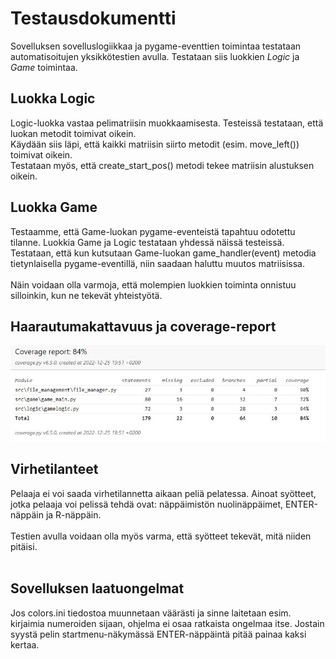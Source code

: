 # Testausdokumentti

Sovelluksen sovelluslogiikkaa ja pygame-eventtien toimintaa testataan automatisoitujen yksikkötestien avulla. Testataan siis luokkien _Logic_ ja _Game_ toimintaa.

## Luokka Logic

Logic-luokka vastaa pelimatriisin muokkaamisesta. Testeissä testataan, että luokan metodit toimivat oikein.
<br/>
Käydään siis läpi, että kaikki matriisin siirto metodit (esim. move_left()) toimivat oikein.
<br/>
Testataan myös, että create_start_pos() metodi tekee matriisin alustuksen oikein.

## Luokka Game

Testaamme, että Game-luokan pygame-eventeistä tapahtuu odotettu tilanne. Luokkia Game ja Logic testataan yhdessä näissä testeissä.
<br/>
Testataan, että kun kutsutaan Game-luokan game_handler(event) metodia tietynlaisella pygame-eventillä, niin saadaan haluttu muutos matriisissa.
<br/>
<br/>
Näin voidaan olla varmoja, että molempien luokkien toiminta onnistuu silloinkin, kun ne tekevät yhteistyötä.

## Haarautumakattavuus ja coverage-report

![](https://github.com/Jusq17/ot-harjoitustyo/blob/master/Dokumentaatio/kuvat/coverage.JPG)

## Virhetilanteet

Pelaaja ei voi saada virhetilannetta aikaan peliä pelatessa. Ainoat syötteet, jotka pelaaja voi pelissä tehdä ovat: näppäimistön nuolinäppäimet, ENTER-näppäin ja R-näppäin.
<br/>
<br/>
Testien avulla voidaan olla myös varma, että syötteet tekevät, mitä niiden pitäisi.
<br/>
<br/>

## Sovelluksen laatuongelmat

Jos colors.ini tiedostoa muunnetaan väärästi ja sinne laitetaan esim. kirjaimia numeroiden sijaan, ohjelma ei osaa ratkaista ongelmaa itse.
Jostain syystä pelin startmenu-näkymässä ENTER-näppäintä pitää painaa kaksi kertaa.
